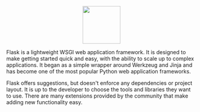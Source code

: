 <p align="center"><img heigth="100" width="100" src="https://cdn-images-1.medium.com/max/1150/1*0G5zu7CnXdMT9pGbYUTQLQ.png"></p>

Flask is a lightweight WSGI web application framework. It is designed to make getting started quick and easy, with the ability to scale up to complex applications. It began as a simple wrapper around Werkzeug and Jinja and has become one of the most popular Python web application frameworks.

Flask offers suggestions, but doesn't enforce any dependencies or project layout. It is up to the developer to choose the tools and libraries they want to use. There are many extensions provided by the community that make adding new functionality easy.
